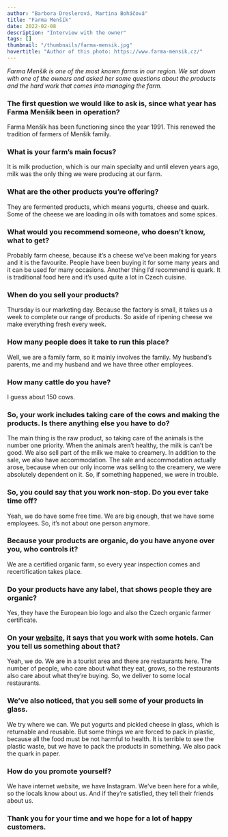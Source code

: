 ```yaml
---
author: "Barbora Dreslerová, Martina Boháčová"
title: "Farma Menšík"
date: 2022-02-08
description: "Interview with the owner"
tags: []
thumbnail: "/thumbnails/farma-mensik.jpg"
hovertitle: "Author of this photo: https://www.farma-mensik.cz/"
---
```

*Farma Menšík is one of the most known farms in our region. We sat down with one of the owners and asked her some questions about the products and the hard work that comes into managing the farm.* 

### The first question we would like to ask is, since what year has Farma Menšík been in operation?

Farma Menšík has been functioning since the year 1991. This renewed the tradition of farmers of Menšík family.

### What is your farm’s main focus?

It is milk production, which is our main specialty and until eleven years ago, milk was the only thing we were producing at our farm.

### What are the other products you’re offering?

They are fermented products, which means yogurts, cheese and quark. Some of the cheese we are loading in oils with tomatoes and some spices.

### What would you recommend someone, who doesn’t know, what to get?

Probably farm cheese, because it’s a cheese we've been making for years and it is the favourite. People have been buying it for some many years and it can be used for many occasions. Another thing I’d recommend is quark. It is traditional food here and it’s used quite a lot in Czech cuisine.

### When do you sell your products?

Thursday is our marketing day. Because the factory is small, it takes us a week to complete our range of products. So aside of ripening cheese we make everything fresh every week.

### How many people does it take to run this place?

Well, we are a family farm, so it mainly involves the family. My husband’s parents, me and my husband and we have three other employees.

### How many cattle do you have?

I guess about 150 cows.

### So, your work includes taking care of the cows and making the products. Is there anything else you have to do?

The main thing is the raw product, so taking care of the animals is the number one priority. When the animals aren’t healthy, the milk is can’t be good. We also sell part of the milk we make to creamery. In addition to the sale, we also have accommodation. The sale and accommodation actually arose, because when our only income was selling to the creamery, we were absolutely dependent on it. So, if something happened, we were in trouble.

### So, you could say that you work non-stop. Do you ever take time off?

Yeah, we do have some free time. We are big enough, that we have some employees. So, it’s not about one person anymore.

### Because your products are organic, do you have anyone over you, who controls it?

We are a certified organic farm, so every year inspection comes and recertification takes place.

### Do your products have any label, that shows people they are organic?

Yes, they have the European bio logo and also the Czech organic farmer certificate.

### On your [website](https://www.farma-mensik.cz/), it says that you work with some hotels. Can you tell us something about that?

Yeah, we do. We are in a tourist area and there are restaurants here. The number of people, who care about what they eat, grows, so the restaurants also care about what they’re buying. So, we deliver to some local restaurants.

### We’ve also noticed, that you sell some of your products in glass.

We try where we can. We put yogurts and pickled cheese in glass, which is returnable and reusable. But some things we are forced to pack in plastic, because all the food must be not harmful to health. It is terrible to see the plastic waste, but we have to pack the products in something. We also pack the quark in paper.

### How do you promote yourself?

We have internet website, we have Instagram. We've been here for a while, so the locals know about us. And if they’re satisfied, they tell their friends about us.

### Thank you for your time and we hope for a lot of happy customers.